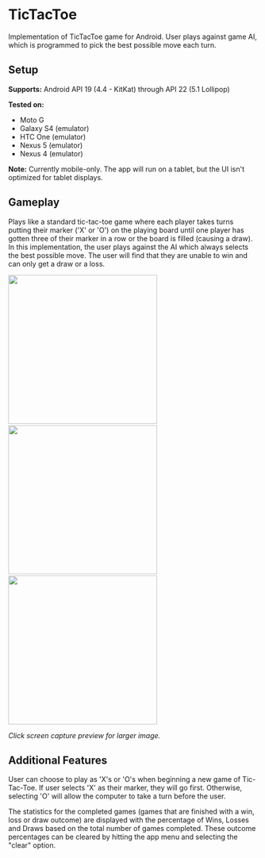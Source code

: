 # TicTacToe
Implementation of TicTacToe game for Android. User plays against game AI, which is programmed to pick the best possible move each turn.

<H2>Setup</H2>
<b>Supports:</b> Android API 19 (4.4 - KitKat) through API 22 (5.1 Lollipop)
<p>
<b>Tested on:</b>
<ul>
<li>Moto G</li>
<li>Galaxy S4 (emulator)</li>
<li>HTC One (emulator)</li>
<li>Nexus 5 (emulator)</li>
<li>Nexus 4 (emulator)</li>
</ul>
<b>Note:</b> Currently mobile-only. The app will run on a tablet, but the UI isn't optimized for tablet displays.


<H2>Gameplay</H2>
Plays like a standard tic-tac-toe game where each player takes turns putting their marker ('X' or 'O') on the playing board until one player has gotten three of their marker in a row or the board is filled (causing a draw). In this implementation, the user plays against the AI which always selects the best possible move. The user will find that they are unable to win and can only get a draw or a loss.<p>  
<img src="https://cloud.githubusercontent.com/assets/4759914/8022454/aeb04518-0c87-11e5-9483-c55e5f98ae8b.png" height="300"/>&nbsp;&nbsp;&nbsp;&nbsp;&nbsp;&nbsp;<img src="https://cloud.githubusercontent.com/assets/4759914/8022452/ae6c8f9e-0c87-11e5-9e3d-108427638735.png" height="300"/>&nbsp;&nbsp;&nbsp;&nbsp;&nbsp;&nbsp;<img src="https://cloud.githubusercontent.com/assets/4759914/8022453/ae6ced5e-0c87-11e5-9b2b-a65728e2dea3.png" height="300"/>
<p><i>Click screen capture preview for larger image.</i>

<H2>Additional Features</H2>
User can choose to play as 'X's or 'O's when beginning a new game of Tic-Tac-Toe. If user selects 'X' as their marker, they will go first. Otherwise, selecting 'O' will allow the computer to take a turn before the user. <p>
The statistics for the completed games (games that are finished with a win, loss or draw outcome) are displayed with the percentage of Wins, Losses and Draws based on the total number of games completed. These outcome percentages can be cleared by hitting the app menu and selecting the "clear" option. 
